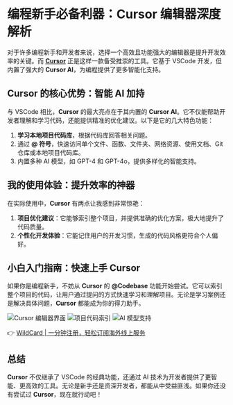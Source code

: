 # 编程新手必备利器：Cursor 编辑器深度解析

对于许多编程新手和开发者来说，选择一个高效且功能强大的编辑器是提升开发效率的关键。而 **[Cursor](https://bbtdd.com/WildCard)** 正是这样一款备受推崇的工具。它基于 VSCode 开发，但内置了强大的 **Cursor AI**，为编程提供了更多智能化支持。

## Cursor 的核心优势：智能 AI 加持

与 VSCode 相比，**Cursor** 的最大亮点在于其内置的 **Cursor AI**。它不仅能帮助开发者理解和学习代码，还能提供精准的优化建议。以下是它的几大特色功能：

1. **学习本地项目代码库**，根据代码库回答相关问题。
2. 通过 **@ 符号**，快速访问单个文件、函数、文件夹、网络资源、使用文档、Git 仓库或本地项目代码库。
3. 内置多种 AI 模型，如 GPT-4 和 GPT-4o，提供多样化的智能支持。

## 我的使用体验：提升效率的神器

在实际使用中，**Cursor** 有两点让我感到非常惊艳：

1. **项目优化建议**：它能够索引整个项目，并提供准确的优化方案，极大地提升了代码质量。
2. **个性化开发体验**：它能记住用户的开发习惯，生成的代码风格更符合个人偏好。

## 小白入门指南：快速上手 Cursor

如果你是编程新手，不妨从 **Cursor** 的 **@Codebase** 功能开始尝试。它可以索引整个项目的代码，让用户通过提问的方式快速学习和理解项目。无论是学习案例还是解决具体问题，**Cursor** 都能成为你的得力助手。

![Cursor 编辑器界面](https://bbtdd.com/img/68767635702566.webp)
![项目代码索引](https://bbtdd.com/img/08222729.webp)
![AI 模型支持](https://bbtdd.com/img/4367745680781119.webp)

👉 [WildCard | 一分钟注册，轻松订阅海外线上服务](https://bbtdd.com/WildCard)

## 总结

**Cursor** 不仅继承了 VSCode 的经典功能，还通过 AI 技术为开发者提供了更智能、更高效的工具。无论是新手还是资深开发者，都能从中受益匪浅。如果你还没有尝试过 **Cursor**，现在就行动吧！